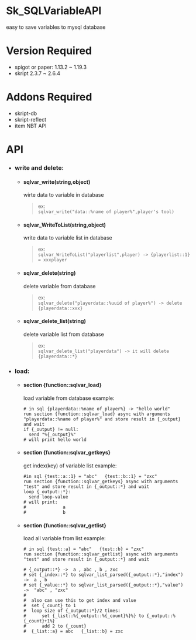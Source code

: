 # Sk_SQLVariableAPI
easy to save variables to mysql database


# Version Required
* spigot or paper: 1.13.2 ~ 1.19.3
* skript 2.3.7 ~ 2.6.4


# Addons Required
* skript-db
* skript-reflect
* item NBT API


# API
  * ### write and delete:  
    * #### sqlvar_write(string,object)
      wirte data to variable in database  
      > ex:  
      `sqlvar_write("data::%name of player%",player's tool)`  
    * #### sqlvar_WriteToList(string,object)
      write data to variable list in database  
      > ex:  
      `sqlvar_WriteToList("playerlist",player) -> {playerlist::1} = xxxplayer `
    * #### sqlvar_delete(string)
      delete variable from database  
      > ex:  
      `sqlvar_delete("playerdata::%uuid of player%") -> delete {playerdata::xxx} `
    * #### sqlvar_delete_list(string)
      delete variable list from database 
      > ex:  
      `sqlvar_delete_list("playerdata") -> it will delete {playerdata::*} `

  * ### load:  

    * #### section {function::sqlvar_load} 
      load variable from database
      example:  
      ```
      # in sql {playerdata::%name of player%} -> "hello world"
      run section {function::sqlvar_load} async with arguments "playerdata::%name of player%" and store result in {_output} and wait
      if {_output} != null:
        send "%{_output}%"
      # will print hello world
      ```
     
    * #### section {function::sqlvar_getkeys}
      get index(key) of variable list
      example:  
      ```
      #in sql {test::a::1} = "abc"   {test::b::1} = "zxc"
      run section {function::sqlvar_getkeys} async with arguments "test" and store result in {_output::*} and wait
      loop {_output::*}:
        send loop-value
      # will print:
      #              a
      #              b 
      
      ```
    * #### section {function::sqlvar_getlist}
      load all variable from list
      example:  
      ```
      # in sql {test::a} = "abc"   {test::b} = "zxc"
      run section {function::sqlvar_getlist} async with arguments "test" and store result in {_output::*} and wait

      # {_output::*} ->  a , abc , b , zxc
      # set {_index::*} to sqlvar_list_parsed({_output::*},"index")  ->  a , b
      # set {_value::*} to sqlvar_list_parsed({_output::*},"value")  ->  "abc" , "zxc"
      #
      #  also can use this to get index and value
      #  set {_count} to 1
      #  loop size of {_output::*}/2 times:
      #      set {_list::%{_output::%{_count}%}%} to {_output::%{_count}+1%}
      #      add 2 to {_count}
      #  {_list::a} = abc   {_list::b} = zxc
      
      ```


      

